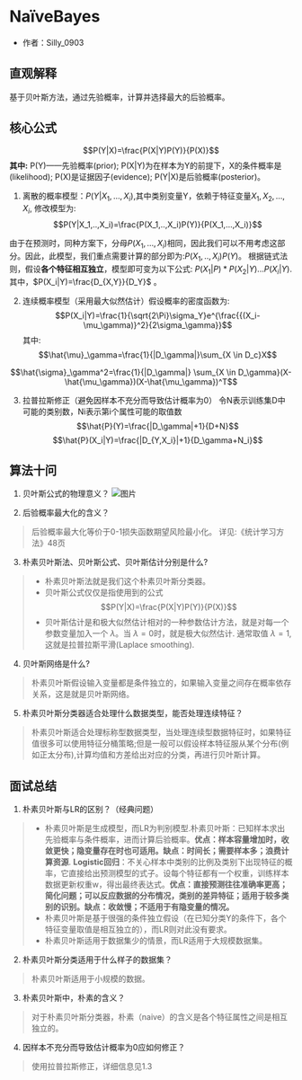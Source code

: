 # NaïveBayes

* 作者：Silly_0903
## 直观解释
基于贝叶斯方法，通过先验概率，计算并选择最大的后验概率。

## 核心公式
$$P(Y|X)=\frac{P(X|Y)P(Y)}{P(X)}$$
**其中:** P(Y)——先验概率(prior); P(X|Y)为在样本为Y的前提下，X的条件概率是(likelihood); P(X)是证据因子(evidence); P(Y|X)是后验概率(posterior)。

1. 离散的概率模型：$P(Y|X_1,…,X_i)$,其中类别变量Y，依赖于特征变量$X_1, X_2,…,X_i$, 修改模型为:
$$P(Y|X_1,..,X_i)=\frac{P(X_1,..,X_i)P(Y)}{P(X_1,...,X_i)}$$

由于在预测时，同种方案下，分母$P(X_1,…,X_i)$相同，因此我们可以不用考虑这部分。因此，此模型，我们重点需要计算的部分即为:$P(X_1,..,X_i)P(Y)$。
根据链式法则，假设**各个特征相互独立**，模型即可变为以下公式: $P(X_1|P)*P(X_2|Y)...P(X_i|Y)$.其中，$P(X_i|Y)=\frac{D_{X,Y}}{D_Y}$ 。

2. 连续概率模型（采用最大似然估计）假设概率的密度函数为:
$$P(X_i|Y)=\frac{1}{\sqrt{2\Pi}\sigma_Y}e^{\frac{{(X_i-\mu_\gamma)}^2}{2\sigma_\gamma}}$$
其中:
$$\hat{\mu}_\gamma=\frac{1}{|D_\gamma|}\sum_{X \in D_c}X$$

$$\hat{\sigma}_\gamma^2=\frac{1}{|D_\gamma|} \sum_{X \in D_\gamma}(X-\hat{\mu_\gamma})(X-\hat{\mu_\gamma})^T$$

3. 拉普拉斯修正（避免因样本不充分而导致估计概率为0）
令N表示训练集D中可能的类别数，Ni表示第i个属性可能的取值数
$$\hat{P}(Y)=\frac{|D_\gamma|+1}{D+N}$$
$$\hat{P}(X_i|Y)=\frac{|D_{Y,X_i}|+1}{D_\gamma+N_i}$$

## 算法十问
1. 贝叶斯公式的物理意义？
![图片](https://uploader.shimo.im/f/rbUiZ3BXJHYS0eS2.jpg!thumbnail)

2. 后验概率最大化的含义？
> 后验概率最大化等价于0-1损失函数期望风险最小化。
> 详见:《统计学习方法》48页

3. 朴素贝叶斯法、贝叶斯公式、贝叶斯估计分别是什么?
> + 朴素贝叶斯法就是我们这个朴素贝叶斯分类器。
> + 贝叶斯公式仅仅是指使用到的公式
> $$P(Y|X)=\frac{P(X|Y)P(Y)}{P(X)}$$
> + 贝叶斯估计是和极大似然估计相对的一种参数估计方法，就是对每一个参数变量加入一个 $\lambda$。当 $\lambda = 0$时，就是极大似然估计. 通常取值 $\lambda = 1$,这就是拉普拉斯平滑(Laplace smoothing).
4. 贝叶斯网络是什么?
> 朴素贝叶斯假设输入变量都是条件独立的，如果输入变量之间存在概率依存关系，这是就是贝叶斯网络。

5. 朴素贝叶斯分类器适合处理什么数据类型，能否处理连续特征？
> 朴素贝叶斯适合处理标称型数据类型，当处理连续型数据特征时，如果特征值很多可以使用特征分桶策略;但是一般可以假设样本特征服从某个分布(例如正太分布),计算均值和方差给出对应的分类，再进行贝叶斯计算。

## 面试总结
1. 朴素贝叶斯与LR的区别？（经典问题）
> + 朴素贝叶斯是生成模型，而LR为判别模型.朴素贝叶斯：已知样本求出先验概率与条件概率，进而计算后验概率。**优点：样本容量增加时，收敛更快；隐变量存在时也可适用。缺点：时间长；需要样本多；浪费计算资源**.     **Logistic回归**：不关心样本中类别的比例及类别下出现特征的概率，它直接给出预测模型的式子。设每个特征都有一个权重，训练样本数据更新权重w，得出最终表达式。**优点：直接预测往往准确率更高；简化问题；可以反应数据的分布情况，类别的差异特征；适用于较多类别的识别。缺点：收敛慢；不适用于有隐变量的情况。**
> + 朴素贝叶斯是基于很强的条件独立假设（在已知分类Y的条件下，各个特征变量取值是相互独立的），而LR则对此没有要求。
> + 朴素贝叶斯适用于数据集少的情景，而LR适用于大规模数据集。

2. 朴素贝叶斯分类适用于什么样子的数据集？
> 朴素贝叶斯适用于小规模的数据。

3. 朴素贝叶斯中，朴素的含义？
> 对于朴素贝叶斯分类器，朴素（naive）的含义是各个特征属性之间是相互独立的。

4. 因样本不充分而导致估计概率为0应如何修正？
> 使用拉普拉斯修正，详细信息见1.3
